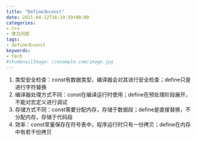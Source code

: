 ```yaml
---
title: "Define与const"
date: 2021-04-12T16:19:59+08:00
categories:
- C++
- 常见问题
tags:
- define与const
keywords:
- tech
#thumbnailImage: //example.com/image.jpg
---
```


<!--more-->
1. 类型安全检查：const有数据类型，编译器会对其进行安全检查；define只是进行字符替换
2. 编译器处理方式不同：const在编译运行时使用；define在预处理阶段展开，不能对宏定义进行调试
3. 存储方式不同：const需要分配内存，存储于数据段；define是直接替换，不分配内存，存储于代码段
4. 效率：const常量保存在符号表中，程序运行时只有一份拷贝；define在内存中有若干份拷贝